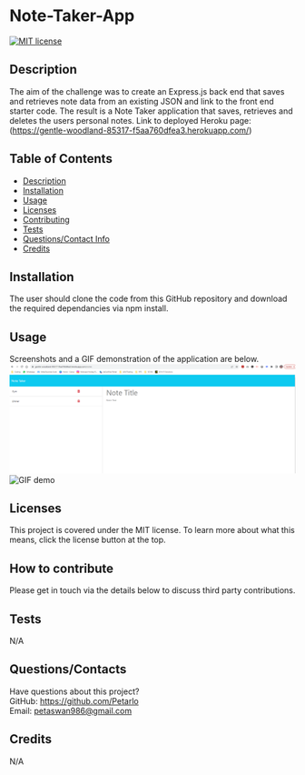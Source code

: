 # Note-Taker-App

  [![MIT license](https://img.shields.io/badge/license-MIT-blue.svg)](https://lbesson.mit-license.org/)

  ## Description
  The aim of the challenge was to create an Express.js back end that saves and retrieves note data from an existing JSON and link to the front end starter code. The result is a Note Taker application that saves, retrieves and deletes the users personal notes.
  Link to deployed Heroku page: (https://gentle-woodland-85317-f5aa760dfea3.herokuapp.com/)

  ## Table of Contents
  * [Description](#description)
  * [Installation](#installation)
  * [Usage](#usage)
  * [Licenses](#licenses)
  * [Contributing](#how-to-contribute)
  * [Tests](#tests)
  * [Questions/Contact Info](#questionscontacts)
  * [Credits](#credits)

  ## Installation
  The user should clone the code from this GitHub repository and download the required dependancies via npm install.

  ## Usage
  Screenshots and a GIF demonstration of the application are below. 
   ![Screenshot of application](./public/assets/Images/Screenshot.png)
   ![GIF demo](./images/ApplicationGIF.gif)

  ## Licenses
  This project is covered under the MIT license.
  To learn more about what this means, click the license button at the top.

  ## How to contribute
  Please get in touch via the details below to discuss third party contributions.

  ## Tests
  N/A

  ## Questions/Contacts
  Have questions about this project?  
  GitHub: https://github.com/Petarlo  
  Email: petaswan986@gmail.com

  ## Credits
  N/A
